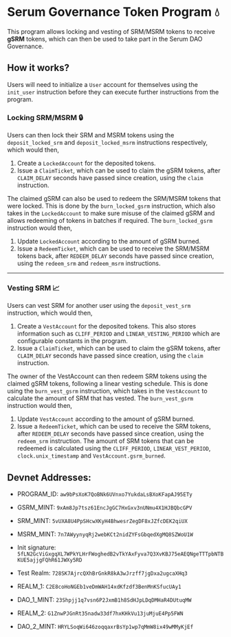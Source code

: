 # Serum Governance Token Program 💧

This program allows locking and vesting of SRM/MSRM tokens to receive **gSRM** tokens, which can then be used to take part in the Serum DAO Governance.

## How it works?

Users will need to initialize a `User` account for themselves using the `init_user` instruction before they can execute further instructions from the program.

### Locking SRM/MSRM 🔒

Users can then lock their SRM and MSRM tokens using the `deposit_locked_srm` and `deposit_locked_msrm` instructions respectively, which would then,

1. Create a `LockedAccount` for the deposited tokens.
2. Issue a `ClaimTicket`, which can be used to claim the gSRM tokens, after `CLAIM_DELAY` seconds have passed since creation, using the `claim` instruction.

The claimed gSRM can also be used to redeem the SRM/MSRM tokens that were locked. This is done by the `burn_locked_gsrm` instruction, which also takes in the `LockedAccount` to make sure misuse of the claimed gSRM and allows redeeming of tokens in batches if required. The `burn_locked_gsrm` instruction would then,

1. Update `LockedAccount` according to the amount of gSRM burned.
2. Issue a `RedeemTicket`, which can be used to receive the SRM/MSRM tokens back, after `REDEEM_DELAY` seconds have passed since creation, using the `redeem_srm` and `redeem_msrm` instructions.

---

### Vesting SRM 📈

Users can vest SRM for another user using the `deposit_vest_srm` instruction, which would then,

1. Create a `VestAccount` for the deposited tokens. This also stores information such as `CLIFF_PERIOD` and `LINEAR_VESTING_PERIOD` which are configurable constants in the program.
2. Issue a `ClaimTicket`, which can be used to claim the gSRM tokens, after `CLAIM_DELAY` seconds have passed since creation, using the `claim` instruction.

The owner of the VestAccount can then redeem SRM tokens using the claimed gSRM tokens, following a linear vesting schedule. This is done using the `burn_vest_gsrm` instruction, which takes in the `VestAccount` to calculate the amount of SRM that has vested. The `burn_vest_gsrm` instruction would then,

1. Update `VestAccount` according to the amount of gSRM burned.
2. Issue a `RedeemTicket`, which can be used to receive the SRM tokens, after `REDEEM_DELAY` seconds have passed since creation, using the `redeem_srm` instruction. The amount of SRM tokens that can be redeemed is calculated using the `CLIFF_PERIOD`, `LINEAR_VEST_PERIOD`, `clock.unix_timestamp` and `VestAccount.gsrm_burned`.

## Devnet Addresses:

- PROGRAM_ID: `aw9bPsXoK7QoBNk6UVnxo7YukdaLsBXoKFapAJ95ETy`

- GSRM_MINT: `9xAm8Jp7tsz61EncJgGC7HxGxv3nUNmu4X1HJBQbcGPV`
- SRM_MINT: `5vUXA8U4PpSHcwXKyH4BhwesrZegDF8xJZfcDEK2qiUX`
- MSRM_MINT: `7n7AWyynyqRj2webKCt2nidZYFsGbqedXgMQ8SZWoU1W`

- Init signature: `5fLN2GcViGxgqXL7WPkYLHrFWoghedB2vTkYAxFyva7Q3XvKBJ75eAEQNgeTTTpbNTBKUE5ajjgFQhR61JWXy5RD`

- Test Realm: `728SK7AjrcQXhBrGnkR8kA3wJrzff7jgDxa2ugcaXHq3`

- REALM_1: `C2E8coHoNGEb1veDmWAH14xdKfzdf3BenMnKSfucUAy1`
- DAO_1_MINT: `23Shpjj1q7vsn6P2JxmB1h8SdHJpLDqDMHaR4DUtuqMW`

- REALM_2: `G1ZnwPJGnRt35nadw33df7hxKHkVu13juMjuE4Pp5FWN`
- DAO_2_MINT: `HRYLSoqWi646zoqqaxrBsYp1wp7qMmW8ix49wMMyKjEf`
